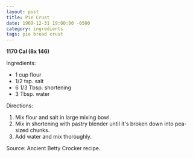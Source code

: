 ```yaml
---
layout: post
title: Pie Crust
date: 1969-12-31 19:00:00 -0500
category: ingredients
tags: pie bread crust
---
```

<b>1170 Cal (8x 146)</b>
<p>Ingredients:</p><ul>
<li>1 cup	flour</li>
<li>1/2 tsp.	salt</li>
<li>6 1/3 Tbsp.	shortening</li>
<li>3 Tbsp.	water</li>
</ul>
<p>Directions:</p>
<ol>
<li>Mix flour and salt in large mixing bowl.</li>
<li>Mix in shortening with pastry blender until it's broken down into pea-sized chunks.</li>
<li>Add water and mix thoroughly.</li>
</ol>

Source: Ancient Betty Crocker recipe.
